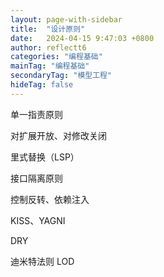 ```yaml
---
layout: page-with-sidebar
title:  "设计原则"
date:   2024-04-15 9:47:03 +0800
author: reflectt6
categories: "编程基础"
mainTag: "编程基础"
secondaryTag: "模型工程"
hideTag: false
---
```


单一指责原则

对扩展开放、对修改关闭

里式替换（LSP）

接口隔离原则

控制反转、依赖注入

KISS、YAGNI

DRY

迪米特法则 LOD

